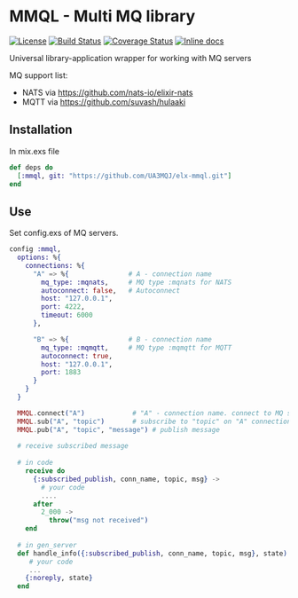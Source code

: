 # MMQL - Multi MQ library
[![License](https://img.shields.io/badge/License-Apache%202.0-blue.svg)](https://opensource.org/licenses/Apache-2.0)
[![Build Status](https://travis-ci.org/UA3MQJ/elx-mmql.svg?branch=master)](https://travis-ci.org/UA3MQJ/elx-mmql?branch=master)
[![Coverage Status](https://coveralls.io/repos/github/UA3MQJ/elx-mmql/badge.svg?branch=master)](https://coveralls.io/github/UA3MQJ/elx-mmql?branch=master)
[![Inline docs](http://inch-ci.org/github/UA3MQJ/elx-mmql.svg?branch=master)](http://inch-ci.org/github/UA3MQJ/elx-mmql?branch=master)

Universal library-application wrapper for working with MQ servers

MQ support list:
 * NATS via https://github.com/nats-io/elixir-nats
 * MQTT via https://github.com/suvash/hulaaki

## Installation
In mix.exs file
```elixir
def deps do
  [:mmql, git: "https://github.com/UA3MQJ/elx-mmql.git"]
end
```

## Use
Set config.exs of MQ servers.

```elixir
config :mmql,
  options: %{
    connections: %{
      "A" => %{               # A - connection name
        mq_type: :mqnats,     # MQ type :mqnats for NATS
        autoconnect: false,   # Autoconnect 
        host: "127.0.0.1",
        port: 4222,
        timeout: 6000
      },

      "B" => %{               # B - connection name
        mq_type: :mqmqtt,     # MQ type :mqmqtt for MQTT
        autoconnect: true,
        host: "127.0.0.1",
        port: 1883
      }
    }
  }
```

```elixir
  MMQL.connect("A")            # "A" - connection name. connect to MQ server (no need if autoconnect is true)
  MMQL.sub("A", "topic")       # subscribe to "topic" on "A" connection
  MMQL.pub("A", "topic", "message") # publish message
  
  # receive subscribed message
  
  # in code
    receive do
      {:subscribed_publish, conn_name, topic, msg} ->
        # your code
        ....
      after
        2_000 ->
          throw("msg not received")
    end
    
  # in gen_server
  def handle_info({:subscribed_publish, conn_name, topic, msg}, state) do
     # your code
     ...
    {:noreply, state}
  end
```

